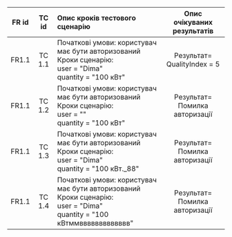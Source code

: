 |FR id|TC id|Опис кроків тестового сценарію|Опис очікуваних результатів|
|:---:|:---:|:-----|:-----:|
|FR1.1|TC 1.1|Початкові умови: користувач має бути авторизований<br> Кроки сценарію:<br> user = "Dima"<br> quantity = "100 кВт"|Результат= QualityIndex = 5|
|FR1.1|TC 1.2|Початкові умови: користувач має бути авторизований<br> Кроки сценарію:<br> user = ""<br> quantity = "100 кВт"|Результат= Помилка авторизації|
|FR1.1|TC 1.3|Початкові умови: користувач має бути авторизований<br> Кроки сценарію:<br> user = "Dima"<br> quantity = "100 кВт\._88"|Результат= Помилка авторизації|
|FR1.1|TC 1.4|Початкові умови: користувач має бути авторизований<br> Кроки сценарію:<br> user = "Dima"<br> quantity = "100 кВтммввввввввввввв"|Результат= Помилка авторизації|
